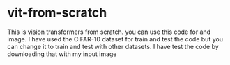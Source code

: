 # vit-from-scratch
This is vision transformers from scratch. you can use this code for and image. I have used the CIFAR-10 dataset for train and test the code but you can change it to train and test with other datasets.
I have test the code by downloading that with my input image

